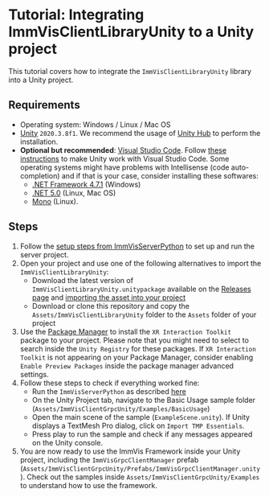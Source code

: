 # Tutorial:  Integrating ImmVisClientLibraryUnity to a Unity project
This tutorial covers how to integrate the `ImmVisClientLibraryUnity` library into a Unity project.

## Requirements

- Operating system: Windows / Linux / Mac OS
- [Unity](https://unity.com/) `2020.3.8f1`. We recommend the usage of [Unity Hub](https://docs.unity3d.com/Manual/GettingStartedInstallingHub.html) to perform the installation.
- **Optional but recommended**: [Visual Studio Code](https://code.visualstudio.com/). Follow [these instructions](https://code.visualstudio.com/docs/other/unity) to make Unity work with Visual Studio Code. Some operating systems might have problems with Intellisense (code auto-completion) and if that is your case, consider installing these softwares: 
    - [.NET Framework 4.7.1](https://dotnet.microsoft.com/download/dotnet-framework/net471) (Windows)
    - [.NET 5.0](https://dotnet.microsoft.com/download) (Linux, Mac OS)
    - [Mono](https://www.mono-project.com/download/stable/#download-lin) (Linux).

## Steps

1. Follow the [setup steps from ImmVisServerPython](https://github.com/imdavi/ImmVisServerPython/blob/main/docs/tutorial_setup.md) to set up and run the server project.
1. Open your project and use one of the following alternatives to import the `ImmVisClientLibraryUnity`:
    - Download the latest version of `ImmVisClientLibraryUnity.unitypackage` available on the [Releases page](https://github.com/imdavi/immvis-client-grpc-unity/releases) and [importing the asset into your project](https://docs.unity3d.com/Manual/AssetPackagesImport.html)
    - Download or clone this repository and copy the `Assets/ImmVisClientLibraryUnity` folder to the `Assets` folder of your project
1. Use the [Package Manager](https://docs.unity3d.com/Manual/upm-ui.html) to install the `XR Interaction Toolkit` package to your project. Please note that you might need to select to search inside the `Unity Registry` for these packages. If `XR Interaction Toolkit` is not appearing on your Package Manager, consider enabling `Enable Preview Packages` inside the package manager advanced settings.
1. Follow these steps to check if everything worked fine:
    - Run the `ImmVisServerPython` as described [here](https://github.com/imdavi/ImmVisServerPython/blob/main/docs/tutorial_setup.md#running-immvis-server)
    - On the Unity Project tab, navigate to the Basic Usage sample folder (`Assets/ImmVisClientGrpcUnity/Examples/BasicUsage`)
    - Open the main scene of the sample (`ExampleScene.unity`). If Unity displays a TextMesh Pro dialog, click on `Import TMP Essentials`.
    - Press play to run the sample and check if any messages appeared on the Unity console.
1. You are now ready to use the ImmVis Framework inside your Unity project, including the `ImmVisGrpcClientManager` prefab (`Assets/ImmVisClientGrpcUnity/Prefabs/ImmVisGrpcClientManager.unity`). Check out the samples inside `Assets/ImmVisClientGrpcUnity/Examples` to understand how to use the framework.

